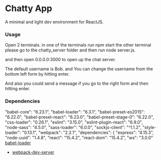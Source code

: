 Chatty App
=====================

A minimal and light dev environment for ReactJS.

### Usage

Open 2 terminals.
in one of the terminals run npm start
the other terminal please go to the chatty_server folder and then run node server.js.

and then open 0.0.0.0:3000 to open up the chat server.

The default username is Bob. and You can change the username from the bottom left form by hitting enter.

And also you could send a message if you go to the right form and then hitting enter.  



### Dependencies

  "babel-core": "6.23.1",
  "babel-loader": "6.3.1",
  "babel-preset-es2015": "6.22.0",
  "babel-preset-react": "6.23.0",
  "babel-preset-stage-0": "6.22.0",
  "css-loader": "0.26.1",
  "eslint": "3.15.0",
  "eslint-plugin-react": "6.9.0",
  "node-sass": "4.5.0",
  "sass-loader": "6.0.0",
  "sockjs-client": "^1.1.2",
  "style-loader": "0.13.1",
  "webpack": "2.2.1",
"dependencies": {
  "express": "4.15.3",
  "node-uuid": "1.4.8",
  "react": "15.4.2",
  "react-dom": "15.4.2",
  "ws": "3.0.0" [babel-loader](https://github.com/babel/babel-loader)
* [webpack-dev-server](https://github.com/webpack/webpack-dev-server)
